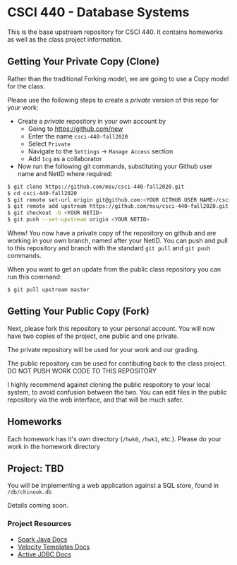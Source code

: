 # CSCI 440 - Database Systems

This is the base upstream repository for CSCI 440.  It contains homeworks as well as the class project 
information.

## Getting Your Private Copy (Clone)

Rather than the traditional Forking model, we are going to use a Copy model for the class.

Please use the following steps to create a *private* version of this repo for your work:

- Create a *private* repository in your own account by
    - Going to <https://github.com/new>
    - Enter the name `csci-440-fall2020`
    - Select `Private`
    - Navigate to the `Settings` -> `Manage Access` section
    - Add `1cg` as a collaborator
- Now run the following git commands, substituting your Github user name and NetID where required:
```bash
$ git clone https://github.com/msu/csci-440-fall2020.git
$ cd csci-440-fall2020
$ git remote set-url origin git@github.com:<YOUR GITHUB USER NAME>/csci-440-fall2020.git
$ git remote add upstream https://github.com/msu/csci-440-fall2020.git
$ git checkout -b <YOUR NETID>
$ git push --set-upstream origin <YOUR NETID>
```

Whew!  You now have a private copy of the repository on github and are working in your own branch, named after your NetID.  You can push and pull to this repository and branch with the standard `git pull` and `git push` commands.

When you want to get an update from the public class repository you can run this command:
```
$ git pull upstream master
```

## Getting Your Public Copy (Fork)

Next, please fork this repository to your personal account. You will now have two copies of the project, one public and one private.

The private repository will be used for your work and our grading.

The public repository can be used for contibuting back to the class project. DO NOT PUSH WORK CODE TO THIS REPOSITORY

I highly recommend against cloning the public respoitory to your local system, to avoid confusion between the two. You can edit files in the public repository via the web interface, and that will be much safer.

## Homeworks

Each homework has it's own directory (`/hwk0`, `/hwk1`, etc.).  Please do your work in the homework directory

## Project: TBD

You will be implementing a web application against a SQL store, found in `/db/chinook.db`

Details coming soon.

### Project Resources

* [Spark Java Docs](http://sparkjava.com/documentation)
* [Velocity Templates Docs](https://velocity.apache.org/engine/2.2/user-guide.html#loops)
* [Active JDBC Docs](https://javalite.io/activejdbc)

